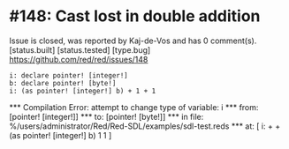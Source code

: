 
#148: Cast lost in double addition
================================================================================
Issue is closed, was reported by Kaj-de-Vos and has 0 comment(s).
[status.built] [status.tested] [type.bug]
<https://github.com/red/red/issues/148>

```
i: declare pointer! [integer!]
b: declare pointer! [byte!]
i: (as pointer! [integer!] b) + 1 + 1
```

**\* Compilation Error: attempt to change type of variable: i
**\* from: [pointer! [integer!]]
**\*   to: [pointer! [byte!]]
**\* in file: %/users/administrator/Red/Red-SDL/examples/sdl-test.reds
**\* at:  [
    i: + + (as pointer! [integer!] b) 1 1
]



